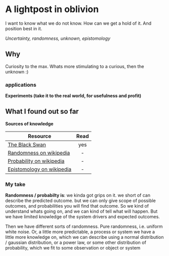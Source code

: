 # A lightpost in oblivion
I want to know what we do not know. How can we get a hold of it. And position best in it.

*Uncertainty, randomness, unknown, epistomology*

## Why
Curiosity to the max. Whats more stimulating to a curious, then the unknown :)

### applications
**Experiments (take it to the real world, for usefulness and profit)**

## What I found out so far
**Sources of knowledge**

| Resource              | Read              |
| -----------------     | :-----------:     |
| [The Black Swan](https://www.amazon.com/Black-Swan-Improbable-Robustness-Fragility/dp/081297381X/ref=tmm_pap_swatch_0?_encoding=UTF8&qid=&sr=)                   | yes |
| [Randomness on wikipedia](https://en.wikipedia.org/wiki/Randomness)           | - |
| [Probability on wikipedia](https://en.wikipedia.org/wiki/Probability)         | - |
| [Epistomology on wikipedia](https://en.wikipedia.org/wiki/Epistemology)       | - |

### My take
**Randomness / probabilty is**: we kinda got grips on it. we short of can describe the predicted outcome. but we can only give scope of possible outcomes, and probabilities you will find that outcome. So we kind of understand whats going on, and we can kind of tell what will happen. But we have limited knowledge of the system drivers and expected outcomes.

Then we have different sorts of randomness. Pure randomness, i.e. uniform white noise. Or, a little more predictable, a process or system we have a little more knowledge on, which we can describe using a normal distribution / gaussian distribution, or a power law, or some other distribution of probability, which we fit to some observation or object or system

